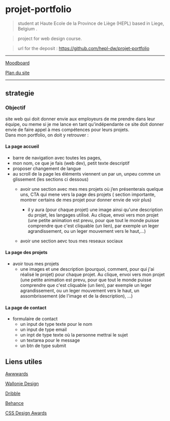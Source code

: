 # projet-portfolio
> student at Haute Ecole de la Province de Liège (HEPL) based in Liege, Belgium .

>project for web design course.

>url for the deposit : https://github.com/hepl-dw/projet-portfolio

---

[Moodboard](./moodboard.md "moodboard") 

[Plan du site](./plan.md "plan du site") 

---
## strategie
### Objectif 
site web qui doit donner envie aux employeurs de me prendre dans leur équipe, ou meme si je me lance en tant qu'indépendante ce site doit donner envie de faire appel à mes compétences pour leurs projets.\
Dans mon portfolio, on doit y retrouver : 

#### La page accueil 
- barre de navigation avec toutes les pages,
- mon nom, ce que je fais (web dev), petit texte descriptif
- proposer changement de langue
- au scroll de la page les éléments viennent un par un, unpeu comme un glissement (les sections ci dessous)
  - avoir une section avec mes mes projets où j’en présenterais quelque uns, CTA qui mene vers la page des projets ( section importante, montrer certains de mes projet pour donner envie de voir plus)
    - il y aura (pour chaque projet) une image ainsi qu'une description du projet, les langages utilisé. Au clique, envoi vers mon projet  (une petite animation est prevu, pour que tout le monde puisse comprendre que c'est cliquable (un lien), par exemple un leger agrandissement, ou un leger mouvement vers le haut,...)
 
  - avoir une section aevc tous mes reseaux sociaux

#### La page des projets 
- avoir tous mes projets 
  - une images et une description (pourquoi, comment, pour qui j'ai réalisé le projet) pour chaque projet. Au clique, envoi vers mon projet  (une petite animation est prevu, pour que tout le monde puisse comprendre que c'est cliquable (un lien), par exemple un leger agrandissement, ou un leger mouvement vers le haut, un assombrissement (de l'image et de la description), ...)

#### La page de contact 
- formulaire de contact
  - un input de type texte pour le nom
  - un input de type email 
  - un inpt de type texte où la personne mettrai le sujet 
  - un textarea pour le message
  - un btn de type submit

## Liens utiles


[Awwwards](https://www.awwwards.com/) 

[Wallonie Design](http://walloniedesign.be/) 

[Dribble](https://dribbble.com/) 

[Behance](https://www.behance.net/) 

[CSS Design Awards](https://www.cssdesignawards.com/) 

